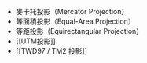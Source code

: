 - 麥卡托投影（Mercator Projection）
- 等面積投影（Equal-Area Projection）
- 等距投影（Equirectangular Projection）
- [[UTM投影]]
- [[TWD97 / TM2 投影]]